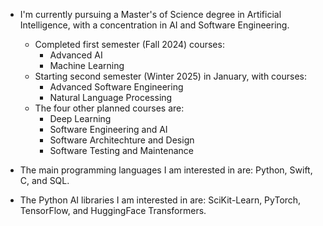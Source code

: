 - I'm currently pursuing a Master's of Science degree in Artificial Intelligence, with a concentration in AI and Software Engineering.
  - Completed first semester (Fall 2024) courses:
    - Advanced AI
    - Machine Learning
  - Starting second semester (Winter 2025) in January, with courses:
    - Advanced Software Engineering
    - Natural Language Processing
  - The four other planned courses are:
    - Deep Learning
    - Software Engineering and AI
    - Software Architechture and Design
    - Software Testing and Maintenance

- The main programming languages I am interested in are: Python, Swift, C, and SQL.

- The Python AI libraries I am interested in are: SciKit-Learn, PyTorch, TensorFlow, and HuggingFace Transformers.

<!--
**RyanS974/RyanS974** is a ✨ _special_ ✨ repository because its `README.md` (this file) appears on your GitHub profile.

Here are some ideas to get you started:

- 🔭 I’m currently working on ...
- 🌱 I’m currently learning ...
- 👯 I’m looking to collaborate on ...
- 🤔 I’m looking for help with ...
- 💬 Ask me about ...
- 📫 How to reach me: ...
- 😄 Pronouns: ...
- ⚡ Fun fact: ...
-->
